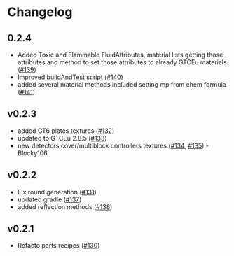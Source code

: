 # Changelog

## 0.2.4
* Added Toxic and Flammable FluidAttributes, material lists getting those attributes and method to set those attributes to already GTCEu materials ([#139](https://github.com/tekcay/tekcays_addon/pull/139))
* Improved buildAndTest script ([#140](https://github.com/tekcay/tekcays_addon/pull/140))
* added several material methods included setting mp from chem formula ([#141](https://github.com/tekcay/tekcays_addon/pull/141))

## v0.2.3
* added GT6 plates textures ([#132](https://github.com/tekcay/tekcays_addon/pull/132))
* updated to GTCEu 2.8.5 ([#133](https://github.com/tekcay/tekcays_addon/pull/133))
* new detectors cover/multiblock controllers textures ([#134](https://github.com/tekcay/tekcays_addon/pull/134), [#135](https://github.com/tekcay/tekcays_addon/pull/135)) - Blocky106

## v0.2.2
* Fix round generation ([#131](https://github.com/tekcay/tekcays_addon/pull/131))
* updated gradle ([#137](https://github.com/tekcay/tekcays_addon/pull/137))
* added reflection methods ([#138](https://github.com/tekcay/tekcays_addon/pull/138))

## v0.2.1
* Refacto parts recipes ([#130](https://github.com/tekcay/tekcays_addon/pull/130))
